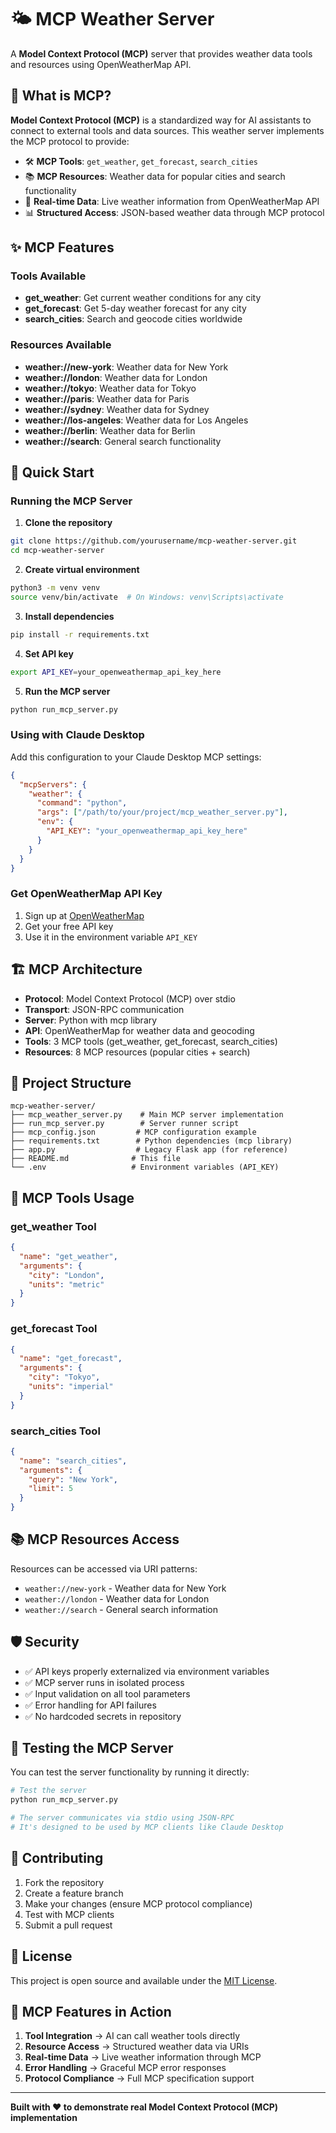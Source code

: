 # 🌤️ MCP Weather Server

A **Model Context Protocol (MCP)** server that provides weather data tools and resources using OpenWeatherMap API.

## 🎯 What is MCP?

**Model Context Protocol (MCP)** is a standardized way for AI assistants to connect to external tools and data sources. This weather server implements the MCP protocol to provide:

- 🛠️ **MCP Tools**: `get_weather`, `get_forecast`, `search_cities`
- 📚 **MCP Resources**: Weather data for popular cities and search functionality
- 🔄 **Real-time Data**: Live weather information from OpenWeatherMap API
- 📊 **Structured Access**: JSON-based weather data through MCP protocol

## ✨ MCP Features

### Tools Available

- **get_weather**: Get current weather conditions for any city
- **get_forecast**: Get 5-day weather forecast for any city
- **search_cities**: Search and geocode cities worldwide

### Resources Available

- **weather://new-york**: Weather data for New York
- **weather://london**: Weather data for London
- **weather://tokyo**: Weather data for Tokyo
- **weather://paris**: Weather data for Paris
- **weather://sydney**: Weather data for Sydney
- **weather://los-angeles**: Weather data for Los Angeles
- **weather://berlin**: Weather data for Berlin
- **weather://search**: General search functionality

## 🚀 Quick Start

### Running the MCP Server

1. **Clone the repository**

```bash
git clone https://github.com/yourusername/mcp-weather-server.git
cd mcp-weather-server
```

2. **Create virtual environment**

```bash
python3 -m venv venv
source venv/bin/activate  # On Windows: venv\Scripts\activate
```

3. **Install dependencies**

```bash
pip install -r requirements.txt
```

4. **Set API key**

```bash
export API_KEY=your_openweathermap_api_key_here
```

5. **Run the MCP server**

```bash
python run_mcp_server.py
```

### Using with Claude Desktop

Add this configuration to your Claude Desktop MCP settings:

```json
{
  "mcpServers": {
    "weather": {
      "command": "python",
      "args": ["/path/to/your/project/mcp_weather_server.py"],
      "env": {
        "API_KEY": "your_openweathermap_api_key_here"
      }
    }
  }
}
```

### Get OpenWeatherMap API Key

1. Sign up at [OpenWeatherMap](https://openweathermap.org/api)
2. Get your free API key
3. Use it in the environment variable `API_KEY`

## 🏗️ MCP Architecture

- **Protocol**: Model Context Protocol (MCP) over stdio
- **Transport**: JSON-RPC communication
- **Server**: Python with mcp library
- **API**: OpenWeatherMap for weather data and geocoding
- **Tools**: 3 MCP tools (get_weather, get_forecast, search_cities)
- **Resources**: 8 MCP resources (popular cities + search)

## 📁 Project Structure

```
mcp-weather-server/
├── mcp_weather_server.py    # Main MCP server implementation
├── run_mcp_server.py        # Server runner script
├── mcp_config.json         # MCP configuration example
├── requirements.txt        # Python dependencies (mcp library)
├── app.py                  # Legacy Flask app (for reference)
├── README.md              # This file
└── .env                   # Environment variables (API_KEY)
```

## 🔧 MCP Tools Usage

### get_weather Tool

```json
{
  "name": "get_weather",
  "arguments": {
    "city": "London",
    "units": "metric"
  }
}
```

### get_forecast Tool

```json
{
  "name": "get_forecast",
  "arguments": {
    "city": "Tokyo",
    "units": "imperial"
  }
}
```

### search_cities Tool

```json
{
  "name": "search_cities",
  "arguments": {
    "query": "New York",
    "limit": 5
  }
}
```

## 📚 MCP Resources Access

Resources can be accessed via URI patterns:

- `weather://new-york` - Weather data for New York
- `weather://london` - Weather data for London
- `weather://search` - General search information

## 🛡️ Security

- ✅ API keys properly externalized via environment variables
- ✅ MCP server runs in isolated process
- ✅ Input validation on all tool parameters
- ✅ Error handling for API failures
- ✅ No hardcoded secrets in repository

## 🧪 Testing the MCP Server

You can test the server functionality by running it directly:

```bash
# Test the server
python run_mcp_server.py

# The server communicates via stdio using JSON-RPC
# It's designed to be used by MCP clients like Claude Desktop
```

## 🤝 Contributing

1. Fork the repository
2. Create a feature branch
3. Make your changes (ensure MCP protocol compliance)
4. Test with MCP clients
5. Submit a pull request

## 📄 License

This project is open source and available under the [MIT License](LICENSE).

## 🎉 MCP Features in Action

1. **Tool Integration** → AI can call weather tools directly
2. **Resource Access** → Structured weather data via URIs
3. **Real-time Data** → Live weather information through MCP
4. **Error Handling** → Graceful MCP error responses
5. **Protocol Compliance** → Full MCP specification support

---

**Built with ❤️ to demonstrate real Model Context Protocol (MCP) implementation**
